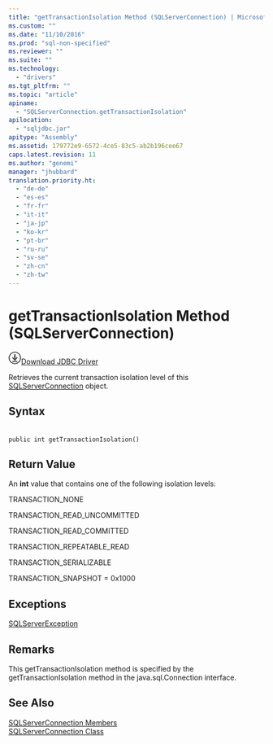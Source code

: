 ```yaml
---
title: "getTransactionIsolation Method (SQLServerConnection) | Microsoft Docs"
ms.custom: ""
ms.date: "11/10/2016"
ms.prod: "sql-non-specified"
ms.reviewer: ""
ms.suite: ""
ms.technology: 
  - "drivers"
ms.tgt_pltfrm: ""
ms.topic: "article"
apiname: 
  - "SQLServerConnection.getTransactionIsolation"
apilocation: 
  - "sqljdbc.jar"
apitype: "Assembly"
ms.assetid: 179772e9-6572-4ce5-83c5-ab2b196cee67
caps.latest.revision: 11
ms.author: "genemi"
manager: "jhubbard"
translation.priority.ht: 
  - "de-de"
  - "es-es"
  - "fr-fr"
  - "it-it"
  - "ja-jp"
  - "ko-kr"
  - "pt-br"
  - "ru-ru"
  - "sv-se"
  - "zh-cn"
  - "zh-tw"
---
```

# getTransactionIsolation Method (SQLServerConnection)
![Download](../../../ssdt/media/download.png)[Download JDBC Driver](http://go.microsoft.com/fwlink/?LinkId=245496)

  Retrieves the current transaction isolation level of this [SQLServerConnection](../../../connect/jdbc/reference/sqlserverconnection-class.md) object.  
  
## Syntax  
  
```  
  
public int getTransactionIsolation()  
```  
  
## Return Value  
 An **int** value that contains one of the following isolation levels:  
  
 TRANSACTION_NONE  
  
 TRANSACTION_READ_UNCOMMITTED  
  
 TRANSACTION_READ_COMMITTED  
  
 TRANSACTION_REPEATABLE_READ  
  
 TRANSACTION_SERIALIZABLE  
  
 TRANSACTION_SNAPSHOT = 0x1000  
  
## Exceptions  
 [SQLServerException](../../../connect/jdbc/reference/sqlserverexception-class.md)  
  
## Remarks  
 This getTransactionIsolation method is specified by the getTransactionIsolation method in the java.sql.Connection interface.  
  
## See Also  
 [SQLServerConnection Members](../../../connect/jdbc/reference/sqlserverconnection-members.md)   
 [SQLServerConnection Class](../../../connect/jdbc/reference/sqlserverconnection-class.md)  
  
  